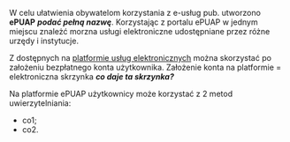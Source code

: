 W celu ułatwienia obywatelom korzystania z e-usług pub. utworzono **ePUAP** ***podać pełną nazwę***.  Korzystając z portalu ePUAP w jednym miejscu znależć morzna usługi elektroniczne udostępniane przez różne urzędy i instytucje.

Z dostępnych na [platformie usług elektronicznych](podacURL) można skorzystać po założeniu bezpłatnego konta użytkownika. Założenie konta na platformie = elektroniczna skrzynka ***co daje ta skrzynka?***

Na platformie ePUAP użytkownicy może korzystać z 2 metod uwierzytelniania:

* co1;
* co2.